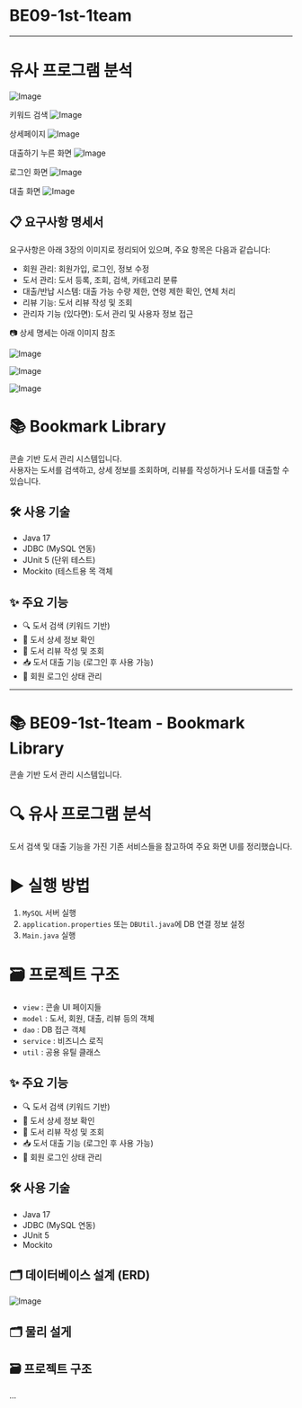 # BE09-1st-1team
---
# 유사 프로그램 분석
![Image](https://github.com/user-attachments/assets/e92183c2-f03e-4d98-924d-da0b5b0e1876)

키워드 검색
![Image](https://github.com/user-attachments/assets/83dccda4-394b-4b1e-ac93-419a77512d2e)

상세페이지
![Image](https://github.com/user-attachments/assets/7ee0107d-41e4-46e3-a2ad-2aaafd15adbb)

대출하기 누른 화면
![Image](https://github.com/user-attachments/assets/3ac7c0ab-989e-4e1d-b210-05bfd0cd4d65)

로그인 화면
![Image](https://github.com/user-attachments/assets/c9f0d112-1acf-4516-9201-695d214d2e19)

대출 화면
![Image](https://github.com/user-attachments/assets/71d54b36-dd73-4a8d-84e2-300163c6259c)

## 📋 요구사항 명세서

요구사항은 아래 3장의 이미지로 정리되어 있으며, 주요 항목은 다음과 같습니다:

- 회원 관리: 회원가입, 로그인, 정보 수정
- 도서 관리: 도서 등록, 조회, 검색, 카테고리 분류
- 대출/반납 시스템: 대출 가능 수량 제한, 연령 제한 확인, 연체 처리
- 리뷰 기능: 도서 리뷰 작성 및 조회
- 관리자 기능 (있다면): 도서 관리 및 사용자 정보 접근

📷 상세 명세는 아래 이미지 참조  

![Image](https://github.com/user-attachments/assets/e8a8b571-a382-426b-902c-89ee5a28a365)

![Image](https://github.com/user-attachments/assets/5d0cf156-dc16-4c7f-b586-5e53803c1c75)

![Image](https://github.com/user-attachments/assets/f7048cba-efd1-4ed3-8e51-03e300faa95e)


# 📚 Bookmark Library

콘솔 기반 도서 관리 시스템입니다.  
사용자는 도서를 검색하고, 상세 정보를 조회하며, 리뷰를 작성하거나 도서를 대출할 수 있습니다.

## 🛠 사용 기술

- Java 17
- JDBC (MySQL 연동)
- JUnit 5 (단위 테스트)
- Mockito (테스트용 목 객체

## ✨ 주요 기능

- 🔍 도서 검색 (키워드 기반)
- 📘 도서 상세 정보 확인
- 💬 도서 리뷰 작성 및 조회
- 📥 도서 대출 기능 (로그인 후 사용 가능)
- 🔐 회원 로그인 상태 관리


---
# 📚 BE09-1st-1team - Bookmark Library

콘솔 기반 도서 관리 시스템입니다.

# 🔍 유사 프로그램 분석
도서 검색 및 대출 기능을 가진 기존 서비스들을 참고하여 주요 화면 UI를 정리했습니다.

# ▶️ 실행 방법
1. `MySQL` 서버 실행
2. `application.properties` 또는 `DBUtil.java`에 DB 연결 정보 설정
3. `Main.java` 실행

# 🗃️ 프로젝트 구조
- `view` : 콘솔 UI 페이지들
- `model` : 도서, 회원, 대출, 리뷰 등의 객체
- `dao` : DB 접근 객체
- `service` : 비즈니스 로직
- `util` : 공용 유틸 클래스

## ✨ 주요 기능

- 🔍 도서 검색 (키워드 기반)
- 📘 도서 상세 정보 확인
- 💬 도서 리뷰 작성 및 조회
- 📥 도서 대출 기능 (로그인 후 사용 가능)
- 🔐 회원 로그인 상태 관리

## 🛠 사용 기술

- Java 17
- JDBC (MySQL 연동)
- JUnit 5
- Mockito

## 🗂 데이터베이스 설계 (ERD)
![Image](https://github.com/user-attachments/assets/844a8291-e67c-4f41-9989-d0eebf7bbc4e)

## 🗂 물리 설게


## 🗃️ 프로젝트 구조
...


